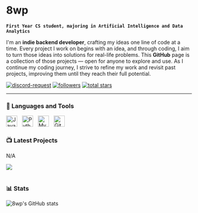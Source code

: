 # 8wp

**`First Year CS student, majoring in Artificial Intelligence and Data Analytics`**

I'm an **indie backend developer**, crafting my ideas one line of code at a time. Every project I work on begins with an idea, and through coding, I aim to turn those ideas into solutions for real-life problems. This **GitHub** page is a collection of those projects — open for anyone to explore and use. As I continue my coding journey, I strive to refine my work and revisit past projects, improving them until they reach their full potential.

   <p align="left">
  <a href="https://discord.com/users/343551832670339072" target="_blank">
    <img 
      alt="discord-request" 
      title="Contact Me on Discord" 
      src="https://custom-icon-badges.demolab.com/badge/Contact%20Me-324aa8?style=for-the-badge&logo=discord&logoColor=ffffff"
/></a> 
      <a href="https://github.com/8wp?tab=followers">
         <img alt="followers" title="Follow me on Github" src="https://custom-icon-badges.demolab.com/github/followers/8wp?color=d0b503&labelColor=C79600&style=for-the-badge&logo=person-add&label=Follow&logoColor=white"/></a>
      <a href="https://github.com/8wp?tab=repositories&sort=stargazers">
         <img alt="total stars" title="Total stars on GitHub" src="https://custom-icon-badges.demolab.com/github/stars/8wp?color=55960c&style=for-the-badge&labelColor=488207&logo=star"/></a>
   </p>

---

### 🧰 Languages and Tools

<img align="left" alt="Java" width="30px" style="padding-right:10px;" src="https://cdn.jsdelivr.net/gh/devicons/devicon/icons/java/java-original.svg"/>
<img align="left" alt="Python" width="30px" style="padding-right:10px;" src="https://cdn.jsdelivr.net/gh/devicons/devicon/icons/python/python-plain.svg" />
<img align="left" alt="MySQL" width="30px" style="padding-right:10px;" src="https://cdn.jsdelivr.net/gh/devicons/devicon/icons/mysql/mysql-original.svg" />
<img align="left" alt="GitHub" width="30px" style="padding-right:10px;" src="https://cdn.jsdelivr.net/gh/devicons/devicon/icons/github/github-original.svg" />
<br />

#

### 📺 Latest Projects

N/A

[<img src="https://custom-icon-badges.demolab.com/badge/-View%20Other%20Projects-red?style=for-the-badge&logo=repo&logoColor=white"/>](https://github.com/8wp?tab=repositories)

#

### 📊 Stats

![8wp's GitHub stats](https://github-readme-stats.vercel.app/api?username=8wp&show_icons=true&theme=gruvbox)


